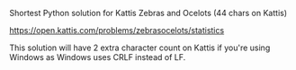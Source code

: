 Shortest Python solution for Kattis Zebras and Ocelots (44 chars on Kattis)

https://open.kattis.com/problems/zebrasocelots/statistics

This solution will have 2 extra character count on Kattis if you're using Windows as Windows uses CRLF instead of LF. 
